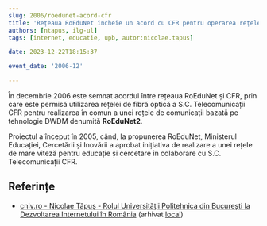 ```yaml
---
slug: 2006/roedunet-acord-cfr
title: 'Rețeaua RoEduNet încheie un acord cu CFR pentru operarea rețelei de fibră optică'
authors: [ntapus, ilg-ul]
tags: [internet, educatie, upb, autor:nicolae.tapus]

date: 2023-12-22T18:15:37

event_date: '2006-12'

---
```


În decembrie 2006 este semnat acordul între rețeaua RoEduNet și CFR, prin care
este permisă utilizarea rețelei de fibră optică a S.C. Telecomunicații CFR
pentru realizarea în comun a unei rețele de comunicații bazată pe
tehnologie DWDM denumită **RoEduNet2**.

<!-- truncate -->

Proiectul a început în 2005, când, la propunerea RoEduNet,
Ministerul Educației, Cercetării și Inovării a aprobat
inițiativa de realizare a unei rețele de mare viteză pentru educație și
cercetare în colaborare cu S.C. Telecomunicații CFR.

## Referințe

- [cniv.ro - Nicolae Tăpuș - Rolul Universității Politehnica din București la Dezvoltarea Internetului în România](https://cniv.ro/documents/26/CNIV_Volum_Aniversar_2023_-_Versiune_Online_DPxioQg.pdf) (arhivat [local](https://cronica-it.github.io/arhiva/))
